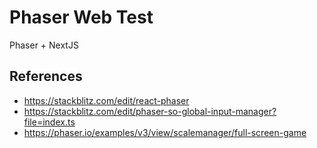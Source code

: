 # Phaser Web Test

Phaser + NextJS

## References

- https://stackblitz.com/edit/react-phaser
- https://stackblitz.com/edit/phaser-so-global-input-manager?file=index.ts
- https://phaser.io/examples/v3/view/scalemanager/full-screen-game
